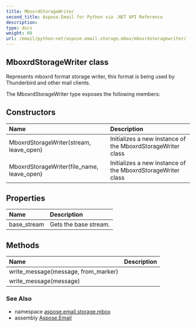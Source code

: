 ```yaml
---
title: MboxrdStorageWriter
second_title: Aspose.Email for Python via .NET API Reference
description: 
type: docs
weight: 60
url: /email/python-net/aspose.email.storage.mbox/mboxrdstoragewriter/
---
```


## MboxrdStorageWriter class

Represents mboxrd format storage writer, this format is being used by Thunderbird and other mail clients.

The MboxrdStorageWriter type exposes the following members:
## Constructors
| Name | Description |
| :- | :- |
|MboxrdStorageWriter(stream, leave_open)|Initializes a new instance of the MboxrdStorageWriter class|
|MboxrdStorageWriter(file_name, leave_open)|Initializes a new instance of the MboxrdStorageWriter class|
## Properties
| Name | Description |
| :- | :- |
|base_stream|Gets the base stream.|
## Methods
| Name | Description |
| :- | :- |
|write_message(message, from_marker)|  |
|write_message(message)|  |

### See Also

* namespace [aspose.email.storage.mbox](/email/python-net/aspose.email.storage.mbox/)
* assembly [Aspose.Email](/slides/python-net/)

